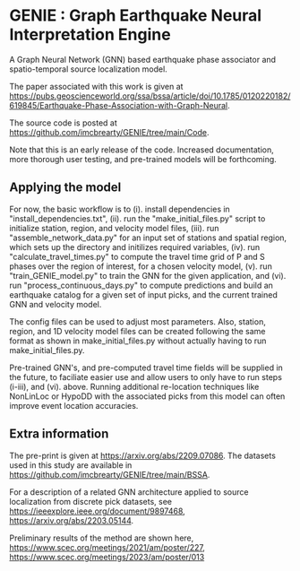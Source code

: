# GENIE : Graph Earthquake Neural Interpretation Engine

A Graph Neural Network (GNN) based earthquake phase associator and spatio-temporal source localization model. 

The paper associated with this work is given at https://pubs.geoscienceworld.org/ssa/bssa/article/doi/10.1785/0120220182/619845/Earthquake-Phase-Association-with-Graph-Neural.

The source code is posted at https://github.com/imcbrearty/GENIE/tree/main/Code.

Note that this is an early release of the code. Increased documentation, more thorough user testing, and pre-trained models will be forthcoming.

## Applying the model

For now, the basic workflow is to (i). install dependencies in "install_dependencies.txt", (ii). run the "make_initial_files.py" script to initialize station, region, and velocity model files, (iii). run "assemble_network_data.py" for an input set of stations and spatial region, which sets up the directory and initilizes required variables, (iv). run "calculate_travel_times.py" to compute the travel time grid of P and S phases over the region of interest, for a chosen velocity model, (v). run "train_GENIE_model.py" to train the GNN for the given application, and (vi). run "process_continuous_days.py" to compute predictions and build an earthquake catalog for a given set of input picks, and the current trained GNN and velocity model.

The config files can be used to adjust most parameters. Also, station, region, and 1D velocity model files can be created following the same format as shown in make_initial_files.py without actually having to run make_initial_files.py.

Pre-trained GNN's, and pre-computed travel time fields will be supplied in the future, to faciliate easier use and allow users to only have to run steps (i-iii), and (vi). above. Running additional re-location techniques like NonLinLoc or HypoDD with the associated picks from this model can often improve event location accuracies.


## Extra information

The pre-print is given at https://arxiv.org/abs/2209.07086. The datasets used in this study are available in https://github.com/imcbrearty/GENIE/tree/main/BSSA.

For a description of a related GNN architecture applied to source localization from discrete pick datasets, see https://ieeexplore.ieee.org/document/9897468, https://arxiv.org/abs/2203.05144.

Preliminary results of the method are shown here, https://www.scec.org/meetings/2021/am/poster/227, https://www.scec.org/meetings/2023/am/poster/013
